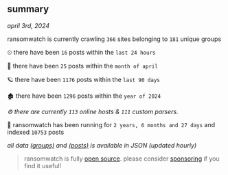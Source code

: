 
## summary
_april 3rd, 2024_

ransomwatch is currently crawling `366` sites belonging to `181` unique groups

⏲ there have been `16` posts within the `last 24 hours`

🦈 there have been `25` posts within the `month of april`

🪐 there have been `1176` posts within the `last 90 days`

🏚 there have been `1296` posts within the `year of 2024`

_⚙️ there are currently `113` online hosts & `111` custom parsers._

🦕 ransomwatch has been running for `2 years, 6 months and 27 days` and indexed `10753` posts

_all data  [(groups)](http://ransomwhat.telemetry.ltd/groups) and [(posts)](http://ransomwhat.telemetry.ltd/posts) is available in JSON (updated hourly)_

> ransomwatch is fully [open source](https://github.com/joshhighet/ransomwatch#ransomwatch--). please consider [sponsoring](https://github.com/sponsors/joshhighet) if you find it useful!
